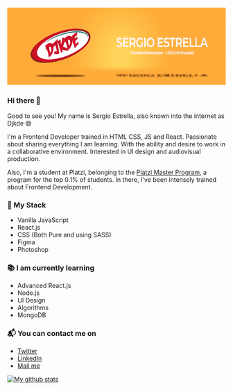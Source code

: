![](banner.gif)
### Hi there 👋

Good to see you! My name is Sergio Estrella, also known into the internet as Djkde 😄

I'm a Frontend Developer trained in HTML CSS, JS and React. Passionate about sharing everything I am learning. With the ability and desire to work in a collaborative environment. Interested in UI design and audiovisual production. 

Also, I'm a student at Platzi, belonging to the [Platzi Master Program](https://platzi.com/blog/que-es-platzi-master/), a program for the top 0.1% of students. In there, I've been intensely trained about Frontend Development.

### 🚀 My Stack
- Vanilla JavaScript
- React.js
- CSS (Both Pure and using SASS)
- Figma
- Photoshop

### 📚 I am currently learning
- Advanced React.js
- Node.js 
- UI Design
- Algorithms
- MongoDB

### 📬 You can contact me on
- [Twitter](https://twitter.com/djkde)
- [LinkedIn](https://linkedin.com/in/djkde)
- [Mail me](mailto:me@djkde.com)


[![My github stats](https://github-readme-stats.vercel.app/api?username=Djkde01&show_icons=true&theme=radical)](https://github.com/Djkde01/github-readme-stats)

<!--
**Djkde01/Djkde01** is a ✨ _special_ ✨ repository because its `README.md` (this file) appears on your GitHub profile.

Here are some ideas to get you started:

- 🔭 I’m currently working on ...
- 🌱 I’m currently learning ...
- 👯 I’m looking to collaborate on ...
- 🤔 I’m looking for help with ...
- 💬 Ask me about ...
- 📫 How to reach me: ...
- 😄 Pronouns: ...
- ⚡ Fun fact: ...
-->
